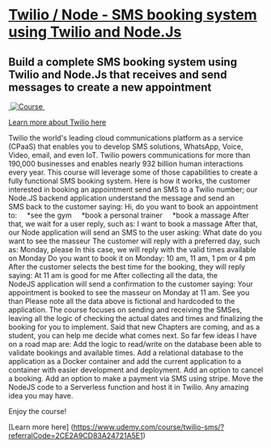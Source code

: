 # [Twilio / Node - SMS booking system using Twilio and Node.Js](https://www.udemy.com/course/twilio-sms/?referralCode=2CE2A9CD83A24721A5E1)

## Build a complete SMS booking system using Twilio and Node.Js that receives and send messages to create a new appointment &nbsp;

[&nbsp;![Course](/images/twilio-sns.png)&nbsp;](https://www.udemy.com/course/twilio-sms/?referralCode=2CE2A9CD83A24721A5E1)

[Learn more about Twilio here](www.twilio.com/referral/eCplne)&nbsp;

Twilio the world's leading cloud communications platform as a service (CPaaS) that enables you to develop SMS solutions, WhatsApp, Voice, Video, email, and even IoT. Twilio powers communications for more than 190,000 businesses and enables nearly 932 billion human interactions every year.
This course will leverage some of those capabilities to create a fully functional SMS booking system. Here is how it works, the customer interested in booking an appointment send an SMS to a Twilio number; our Node.JS backend application understand the message and send an SMS back to the customer saying:
Hi, do you want to book an appointment to: 
    *see the gym 
    *book a personal trainer 
    *book a massage
After that, we wait for a user reply, such as:
I want to book a massage
After that, our Node application will send an SMS to the user asking:
What date do you want to see the masseur
The customer will reply with a preferred day, such as:
Monday, please
In this case, we will reply with the valid times available on Monday
Do you want to book it on Monday: 10 am, 11 am, 1 pm or 4 pm
After the customer selects the best time for the booking, they will reply saying:
At 11 am is good for me
After collecting all the data, the NodeJS application will send a confirmation to the customer saying:
Your appointment is booked to see the masseur on Monday at 11 am. See you than
Please note all the data above is fictional and hardcoded to the application. The course focuses on sending and receiving the SMSes, leaving all the logic of checking the actual dates and times and finalizing the booking for you to implement.
Said that new Chapters are coming, and as a student, you can help me decide what comes next. So far few ideas I have on a road map are:
Add the logic to read/write on the database been able to validate bookings and available times.
Add a relational database to the application as a Docker container and add the current application to a container with easier development and deployment.
Add an option to cancel a booking.
Add an option to make a payment via SMS using stripe.
Move the NodeJS code to a Serverless function and host it in Twilio.
Any amazing idea you may have.

Enjoy the course! &nbsp;

[Learn more here] (https://www.udemy.com/course/twilio-sms/?referralCode=2CE2A9CD83A24721A5E1)
